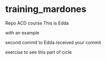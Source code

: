 # training_mardones
Repo ACD course
This is Edda 

with an example

second commit to Edda
received your commit

exercise to see this part of cicle